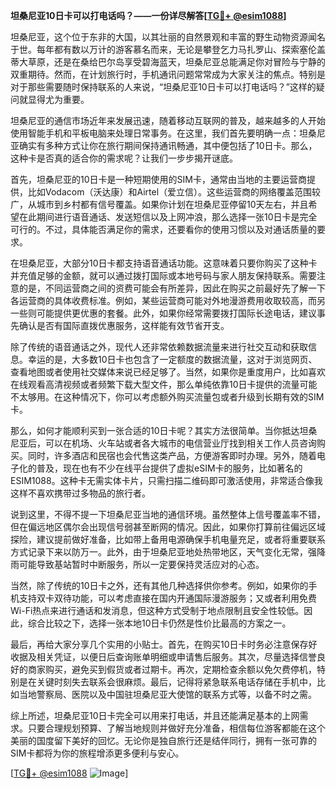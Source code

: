 **坦桑尼亚10日卡可以打电话吗？——一份详尽解答[[TG💪+ @esim1088](https://t.me/s/esim1088)]**

坦桑尼亚，这个位于东非的大国，以其壮丽的自然景观和丰富的野生动物资源闻名于世。每年都有数以万计的游客慕名而来，无论是攀登乞力马扎罗山、探索塞伦盖蒂大草原，还是在桑给巴尔岛享受碧海蓝天，坦桑尼亚总能满足你对冒险与宁静的双重期待。然而，在计划旅行时，手机通讯问题常常成为大家关注的焦点。特别是对于那些需要随时保持联系的人来说，“坦桑尼亚10日卡可以打电话吗？”这样的疑问就显得尤为重要。

坦桑尼亚的通信市场近年来发展迅速，随着移动互联网的普及，越来越多的人开始使用智能手机和平板电脑来处理日常事务。在这里，我们首先要明确一点：坦桑尼亚确实有多种方式让你在旅行期间保持通讯畅通，其中便包括了10日卡。那么，这种卡是否真的适合你的需求呢？让我们一步步揭开谜底。

首先，坦桑尼亚的10日卡是一种短期使用的SIM卡，通常由当地的主要运营商提供，比如Vodacom（沃达康）和Airtel（爱立信）。这些运营商的网络覆盖范围较广，从城市到乡村都有信号覆盖。如果你计划在坦桑尼亚停留10天左右，并且希望在此期间进行语音通话、发送短信以及上网冲浪，那么选择一张10日卡是完全可行的。不过，具体能否满足你的需求，还要看你的使用习惯以及对通话质量的要求。

在坦桑尼亚，大部分10日卡都支持语音通话功能。这意味着只要你购买了这种卡并充值足够的金额，就可以通过拨打国际或本地号码与家人朋友保持联系。需要注意的是，不同运营商之间的资费可能会有所差异，因此在购买之前最好先了解一下各运营商的具体收费标准。例如，某些运营商可能对外地漫游费用收取较高，而另一些则可能提供更优惠的套餐。此外，如果你经常需要拨打国际长途电话，建议事先确认是否有国际直拨优惠服务，这样能有效节省开支。

除了传统的语音通话之外，现代人还非常依赖数据流量来进行社交互动和获取信息。幸运的是，大多数10日卡也包含了一定额度的数据流量，这对于浏览网页、查看地图或者使用社交媒体来说已经足够了。当然，如果你是重度用户，比如喜欢在线观看高清视频或者频繁下载大型文件，那么单纯依靠10日卡提供的流量可能不太够用。在这种情况下，你可以考虑额外购买流量包或者升级到长期有效的SIM卡。

那么，如何才能顺利买到一张合适的10日卡呢？其实方法很简单。当你抵达坦桑尼亚后，可以在机场、火车站或者各大城市的电信营业厅找到相关工作人员咨询购买。同时，许多酒店和民宿也会代售这类产品，方便游客即时办理。另外，随着电子化的普及，现在也有不少在线平台提供了虚拟eSIM卡的服务，比如著名的ESIM1088。这种卡无需实体卡片，只需扫描二维码即可激活使用，非常适合像我这样不喜欢携带过多物品的旅行者。

说到这里，不得不提一下坦桑尼亚当地的通信环境。虽然整体上信号覆盖率不错，但在偏远地区偶尔会出现信号弱甚至断网的情况。因此，如果你打算前往偏远区域探险，建议提前做好准备，比如带上备用电源确保手机电量充足，或者将重要联系方式记录下来以防万一。此外，由于坦桑尼亚地处热带地区，天气变化无常，强降雨可能导致基站暂时中断服务，所以一定要保持灵活应对的心态。

当然，除了传统的10日卡之外，还有其他几种选择供你参考。例如，如果你的手机支持双卡双待功能，可以考虑直接在国内开通国际漫游服务；又或者利用免费Wi-Fi热点来进行通话和发消息，但这种方式受制于地点限制且安全性较低。因此，综合比较之下，选择一张本地10日卡仍然是性价比最高的方案之一。

最后，再给大家分享几个实用的小贴士。首先，在购买10日卡时务必注意保存好收据及相关凭证，以便日后查询账单明细或申请售后服务。其次，尽量选择信誉良好的商家购买，避免买到假货或者过期卡。再次，定期检查余额以免欠费停机，特别是在关键时刻失去联系会很麻烦。最后，记得将紧急联系电话存储在手机中，比如当地警察局、医院以及中国驻坦桑尼亚大使馆的联系方式等，以备不时之需。

综上所述，坦桑尼亚10日卡完全可以用来打电话，并且还能满足基本的上网需求。只要合理规划预算、了解当地规则并做好充分准备，相信每位游客都能在这个美丽的国度留下美好的回忆。无论你是独自旅行还是结伴同行，拥有一张可靠的SIM卡都将为你的旅程增添更多便利与安心。

[[TG💪+ @esim1088](https://t.me/s/esim1088) ![Image](https://i.postimg.cc/4NQfJmqS/Snipaste-2025-05-13-00-14-12.png)]